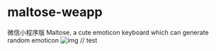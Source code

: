 # maltose-weapp
微信小程序版 Maltose, a cute emoticon keyboard which can generate random emoticon
![img](http://i1.piimg.com/524586/5c4013b37ff67d04.gif)
// test
